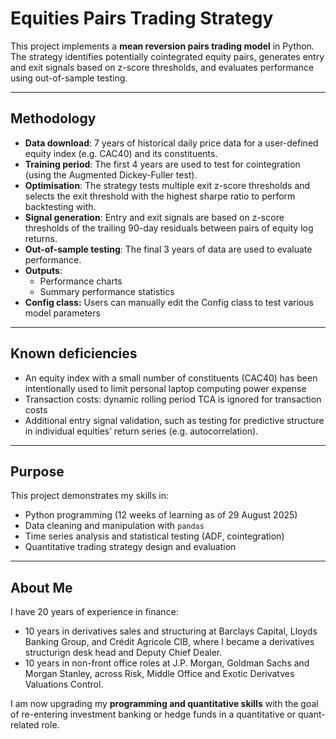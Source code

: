 # Equities Pairs Trading Strategy

This project implements a **mean reversion pairs trading model** in Python.  
The strategy identifies potentially cointegrated equity pairs, generates entry and exit signals based on z-score thresholds, and 
evaluates performance using out-of-sample testing.

---

## Methodology
- **Data download**: 7 years of historical daily price data for a user-defined equity index (e.g. CAC40) and its constituents.  
- **Training period**: The first 4 years are used to test for cointegration (using the Augmented Dickey-Fuller test).
- **Optimisation**: The strategy tests multiple exit z-score thresholds and selects the exit threshold with the highest sharpe ratio to perform backtesting with. 
- **Signal generation**: Entry and exit signals are based on z-score thresholds of the trailing 90-day residuals between pairs of equity log returns.  
- **Out-of-sample testing**: The final 3 years of data are used to evaluate performance.  
- **Outputs**:
  - Performance charts  
  - Summary performance statistics
- **Config class:** Users can manually edit the Config class to test various model parameters

---

## Known deficiencies
- An equity index with a small number of constituents (CAC40) has been intentionally used to limit personal laptop computing power expense
- Transaction costs: dynamic rolling period TCA is ignored for transaction costs
- Additional entry signal validation, such as testing for predictive structure in individual equities’ return series (e.g. autocorrelation).

---

## Purpose
This project demonstrates my skills in:
- Python programming (12 weeks of learning as of 29 August 2025)  
- Data cleaning and manipulation with `pandas`  
- Time series analysis and statistical testing (ADF, cointegration)  
- Quantitative trading strategy design and evaluation  

---

## About Me
I have 20 years of experience in finance:
- 10 years in derivatives sales and structuring at Barclays Capital, Lloyds Banking Group, and Crédit Agricole CIB, where I became a derivatives
  structurign desk head and Deputy Chief Dealer.
- 10 years in non-front office roles at J.P. Morgan, Goldman Sachs and Morgan Stanley, across Risk, Middle Office and Exotic Derivatves Valuations Control.

I am now upgrading my **programming and quantitative skills** with the goal of re-entering investment banking or hedge funds in a quantitative or quant-related role.
